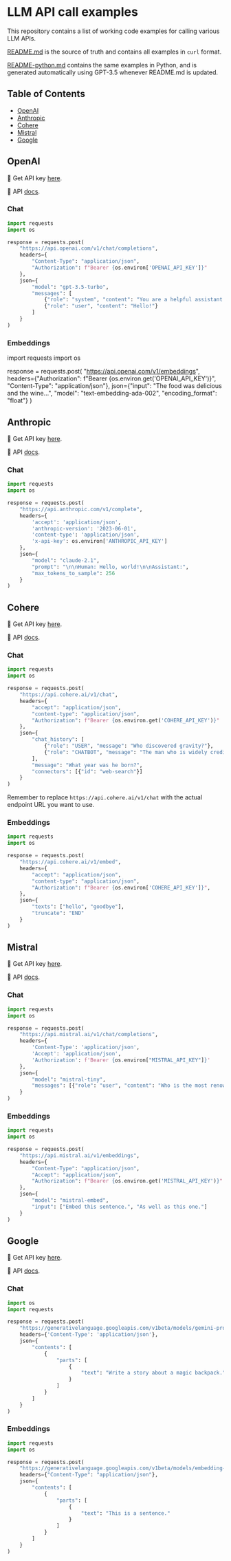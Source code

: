 # LLM API call examples

This repository contains a list of working code examples for calling various LLM APIs.

[README.md](README.md) is the source of truth and contains all examples in `curl` format.

[README-python.md](README-python.md) contains the same examples in Python, and is generated automatically using GPT-3.5 whenever README.md is updated.

## Table of Contents

- [OpenAI](#openai)
- [Anthropic](#anthropic)
- [Cohere](#cohere)
- [Mistral](#mistral)
- [Google](#google)

## OpenAI

🔑 Get API key [here](https://platform.openai.com/account/api-keys).

📃 API [docs](https://platform.openai.com/docs/).

### Chat
```python
import requests
import os

response = requests.post(
    "https://api.openai.com/v1/chat/completions",
    headers={
        "Content-Type": "application/json",
        "Authorization": f"Bearer {os.environ['OPENAI_API_KEY']}"
    },
    json={
        "model": "gpt-3.5-turbo",
        "messages": [
            {"role": "system", "content": "You are a helpful assistant."},
            {"role": "user", "content": "Hello!"}
        ]
    }
)
```

### Embeddings
import requests
import os

response = requests.post(
    "https://api.openai.com/v1/embeddings",
    headers={"Authorization": f"Bearer {os.environ.get('OPENAI_API_KEY')}", "Content-Type": "application/json"},
    json={"input": "The food was delicious and the wine...", "model": "text-embedding-ada-002", "encoding_format": "float"}
)

## Anthropic

🔑 Get API key [here](https://console.anthropic.com/account/keys).

📃 API [docs](https://docs.anthropic.com/).

### Chat
```python
import requests
import os

response = requests.post(
    "https://api.anthropic.com/v1/complete",
    headers={
        'accept': 'application/json',
        'anthropic-version': '2023-06-01',
        'content-type': 'application/json',
        'x-api-key': os.environ['ANTHROPIC_API_KEY']
    },
    json={
        "model": "claude-2.1",
        "prompt": "\n\nHuman: Hello, world!\n\nAssistant:",
        "max_tokens_to_sample": 256
    }
)
```

## Cohere

🔑 Get API key [here](https://dashboard.cohere.com/api-keys).

📃 API [docs](https://docs.cohere.com/).

### Chat
```python
import requests
import os

response = requests.post(
    "https://api.cohere.ai/v1/chat",
    headers={
        "accept": "application/json",
        "content-type": "application/json",
        "Authorization": f"Bearer {os.environ.get('COHERE_API_KEY')}"
    },
    json={
        "chat_history": [
            {"role": "USER", "message": "Who discovered gravity?"},
            {"role": "CHATBOT", "message": "The man who is widely credited with discovering gravity is Sir Isaac Newton"}
        ],
        "message": "What year was he born?",
        "connectors": [{"id": "web-search"}]
    }
)
```
Remember to replace `https://api.cohere.ai/v1/chat` with the actual endpoint URL you want to use.

### Embeddings
```python
import requests
import os

response = requests.post(
    "https://api.cohere.ai/v1/embed",
    headers={
        "accept": "application/json",
        "content-type": "application/json",
        "Authorization": f"Bearer {os.environ['COHERE_API_KEY']}",
    },
    json={
        "texts": ["hello", "goodbye"],
        "truncate": "END"
    }
)
```

## Mistral

🔑 Get API key [here](https://console.mistral.ai/users/api-keys/).

📃 API [docs](https://docs.mistral.ai/api/).

### Chat
```python
import requests
import os

response = requests.post(
    "https://api.mistral.ai/v1/chat/completions",
    headers={
        'Content-Type': 'application/json',
        'Accept': 'application/json',
        'Authorization': f'Bearer {os.environ["MISTRAL_API_KEY"]}'
    },
    json={
        "model": "mistral-tiny",
        "messages": [{"role": "user", "content": "Who is the most renowned French writer?"}]
    }
)
```

### Embeddings
```python
import requests
import os

response = requests.post(
    "https://api.mistral.ai/v1/embeddings",
    headers={
        "Content-Type": "application/json",
        "Accept": "application/json",
        "Authorization": f"Bearer {os.environ.get('MISTRAL_API_KEY')}"
    },
    json={
        "model": "mistral-embed",
        "input": ["Embed this sentence.", "As well as this one."]
    }
)
```

## Google

🔑 Get API key [here](https://makersuite.google.com/app/apikey).

📃 API [docs](https://ai.google.dev/api/rest).

### Chat
```python
import os
import requests

response = requests.post(
    "https://generativelanguage.googleapis.com/v1beta/models/gemini-pro:generateContent?key=" + os.environ['GOOGLE_API_KEY'],
    headers={'Content-Type': 'application/json'},
    json={
        "contents": [
            {
                "parts": [
                    {
                        "text": "Write a story about a magic backpack."
                    }
                ]
            }
        ]
    }
)
```

### Embeddings
```python
import requests
import os

response = requests.post(
    "https://generativelanguage.googleapis.com/v1beta/models/embedding-001:generateContent?key=" + os.environ.get("GOOGLE_API_KEY"),
    headers={"Content-Type": "application/json"},
    json={
        "contents": [
            {
                "parts": [
                    {
                        "text": "This is a sentence."
                    }
                ]
            }
        ]
    }
)
```
